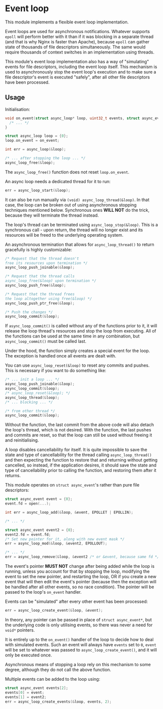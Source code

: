 # Event loop

This module implements a flexible event loop implementation.

Event loops are used for asynchronous notifications. Whatever supports `epoll` will perform better with it than if it was blocking in a separate thread (and that is why Nginx is faster than Apache), because `epoll` can gather state of thousands of file descriptors simultaneously. The same would require thousands of context switches in an implementation using threads.

This module's event loop implementation also has a way of "simulating" events for file descriptors, including the event loop itself. This mechanism is used to asynchronously stop the event loop's execution and to make sure a file descriptor's event is executed "safely", after all other file descriptors have been processed.

## Usage

Initialisation:

```c
void on_event(struct async_loop* loop, uint32_t events, struct async_event* event) {
  /* ... */
}

struct async_loop loop = {0};
loop.on_event = on_event;

int err = async_loop(&loop);

/* ... after stopping the loop ... */
async_loop_free(&loop);
```

The `async_loop_free()` function does not reset `loop.on_event`.

An async loop needs a dedicated thread for it to run:

```c
err = async_loop_start(&loop);
```

It can also be run manually via `(void) async_loop_thread(&loop)`. In that case, the loop can be broken out of using asynchronous stopping techniques mentioned below. Synchronous ones **WILL NOT** do the trick, because they will terminate the thread instead.

The loop's thread can be terminated using `async_loop_stop(&loop)`. This is a synchronous call - upon return, the thread will no longer exist and its resources will be freed to the underlying operating system.

An asynchronous termination that allows for `async_loop_thread()` to return gracefully is highly customizable:

```c
/* Request that the thread doesn't
free its resources upon termination */
async_loop_push_joinable(&loop);

/* Request that the thread calls
async_loop_free(&loop) upon termination */
async_loop_push_free(&loop);

/* Request that the thread frees
the loop altogether using free(&loop) */
async_loop_push_ptr_free(&loop);

/* Push the changes */
async_loop_commit(&loop);
```

If `async_loop_commit()` is called without any of the functions prior to it, it will release the loop thread's resources and stop the loop from executing. All of the functions can be used at the same time in any combination, but `async_loop_commit()` must be called last.

Under the hood, the function simply creates a special event for the loop. The exception is handled once all events are dealt with.

You can use `async_loop_reset(&loop)` to reset any commits and pushes. This is necessary if you want to do something like:

```c
/* ... init a loop ... */
async_loop_push_joinable(&loop);
async_loop_commit(&loop);
/* async_loop_reset(&loop); */
async_loop_thread(&loop);
/* ... blocking ... */

/* from other thread */
async_loop_commit(&loop);
```

Without the function, the last commit from the above code will also detach the loop's thread, which is not desired. With the function, the last pushes and commits are reset, so that the loop can still be used without freeing it and reinitialising.

A loop disables cancellability for itself. It is quite impossible to save the state and type of cancellability for the thread calling `async_loop_thread()` and then expecting the function to restore that and returning without getting cancelled, so instead, if the application desires, it should save the state and type of cancellability prior to calling the function, and restoring them after it returns.

This module operates on `struct async_event`'s rather than pure file descriptors:

```c
struct async_event event = {0};
event.fd = open(...);

int err = async_loop_add(&loop, &event, EPOLLET | EPOLLIN);

/* ... */

struct async_event event2 = {0};
event2.fd = event.fd;
/* Set new pointer for it, along with new event mask */
err = async_loop_mod(&loop, &event2, EPOLLOUT);

/* ... */
err = async_loop_remove(&loop, &event2 /* or &event, because same fd */);
```

The event's pointer **MUST NOT** change after being added while the loop is running, unless you account for that by stopping the loop, modifying the event to set the new pointer, and restarting the loop, OR if you create a new event that will then edit the event's pointer (because then the exception will be handled after all other events, so no race condition). The pointer will be passed to the loop's `on_event` handler.

Events can be "simulated" after every other event has been processed:

```c
err = async_loop_create_event(&loop, &event);
```

In theory, any pointer can be passed in place of `struct async_event*`, but the underlying code is only utilising events, so there was never a need for `void*` pointers.

It is entirely up to the `on_event()` handler of the loop to decide how to deal with simulated events. Such an event will always have `events` set to `0`, `event` will be set to whatever was passed to `async_loop_create_event()`, and it will only be executed once.

Asynchronous means of stopping a loop rely on this mechanism to some degree, although they do not call the above function.

Multiple events can be added to the loop using:

```c
struct async_event events[2];
events[0] = event;
events[1] = event2;
err = async_loop_create_events(&loop, events, 2);
```